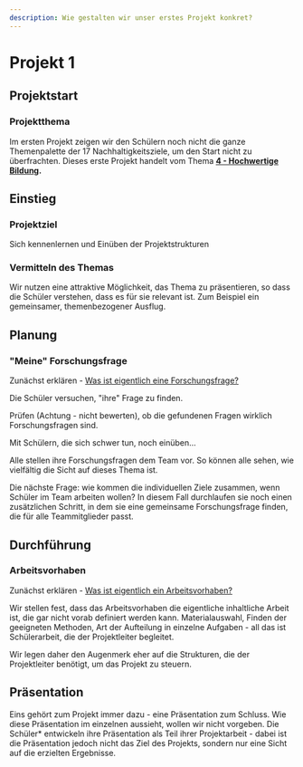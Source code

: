 ```yaml
---
description: Wie gestalten wir unser erstes Projekt konkret?
---
```


# Projekt 1

## Projektstart

### Projektthema

Im ersten Projekt zeigen wir den Schülern noch nicht die ganze Themenpalette der 17 Nachhaltigkeitsziele, um den Start nicht zu überfrachten. Dieses erste Projekt handelt vom Thema [**4 - Hochwertige Bildung**](https://17ziele.de/ziele/4.html)**.**

## Einstieg

### Projektziel

Sich kennenlernen und Einüben der Projektstrukturen

### Vermitteln des Themas

Wir nutzen eine attraktive Möglichkeit, das Thema zu präsentieren, so dass die Schüler verstehen, dass es für sie relevant ist. Zum Beispiel ein gemeinsamer, themenbezogener Ausflug.

## Planung

### "Meine" Forschungsfrage 

Zunächst erklären - [Was ist eigentlich eine Forschungsfrage?](../../wiki/definitionen/forschungsfrage.md)

Die Schüler versuchen, "ihre" Frage zu finden.

Prüfen \(Achtung - nicht bewerten\), ob die gefundenen Fragen wirklich Forschungsfragen sind. 

Mit Schülern, die sich schwer tun, noch einüben...

Alle stellen ihre Forschungsfragen dem Team vor. So können alle sehen, wie vielfältig die Sicht auf dieses Thema ist.

Die nächste Frage: wie kommen die individuellen Ziele zusammen, wenn Schüler im Team arbeiten wollen? In diesem Fall durchlaufen sie noch einen zusätzlichen Schritt, in dem sie eine gemeinsame Forschungsfrage finden, die für alle Teammitglieder passt.

## Durchführung

### Arbeitsvorhaben

Zunächst erklären - [Was ist eigentlich ein Arbeitsvorhaben?](../../wiki/definitionen/arbeitsvorhaben.md)

Wir stellen fest, dass das Arbeitsvorhaben die eigentliche inhaltliche Arbeit ist, die gar nicht vorab definiert werden kann. Materialauswahl, Finden der geeigneten Methoden, Art der Aufteilung in einzelne Aufgaben - all das ist Schülerarbeit, die der Projektleiter begleitet.

Wir legen daher den Augenmerk eher auf die Strukturen, die der Projektleiter benötigt, um das Projekt zu steuern.

## Präsentation

Eins gehört zum Projekt immer dazu - eine Präsentation zum Schluss. Wie diese Präsentation im einzelnen aussieht, wollen wir nicht vorgeben. Die Schüler\* entwickeln ihre Präsentation als Teil ihrer Projektarbeit - dabei ist die Präsentation jedoch nicht das Ziel des Projekts, sondern nur eine Sicht auf die erzielten Ergebnisse.



